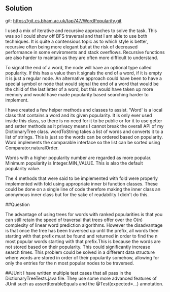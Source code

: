 ## Solution

git: https://git.cs.bham.ac.uk/tap747/WordPopularity.git

I used a mix of iterative and recursive approaches to solve the task. This was so I could show off BFS traversal and that I am able to use both techniques. It is quite a contensious topic as to which style is better, recursive often being more elegant but at the risk of decreased performance in some enviroments and stack overflows. Recursive functions are also harder to maintain as they are often more difficult to understand.

To signal the end of a word, the node will have an optional type called popularity. If this has a value then it signals the end of a word, if it is empty it is just a regular node. An alternative approach could have been to have a special symbol or node that would signal the end of a word that would be the child of the last letter of a word, but this would have taken up more memory and would have made popularity based searching harder to implement.

I have created a few helper methods and classes to assist. 'Word' is a local class that contains a word and its given popularity. It is only ever used inside this class, so there is no need for it to be public or for it to use getter and setter methods as it privacy means I cannot break the overall API of my DictionaryTree class.
wordToString takes a list of words and converts it to a list of strings. This is just so the words can be ordered based on popularity. Word implements the comparable interface so the list can be sorted using Comparator.naturalOrder.

Words with a higher popularity number are regarded as more popular. Minimum popularity is Integer.MIN_VALUE. This is also the default popularity value.

The 4 methods that were said to be implemented with fold were properly implemented with fold using appropriate inner bi function classes. These could be done on a single line of code therefore making the inner class an anonymous inner class but for the sake of readability I didn't do this.

##Question

The advantage of using trees for words with ranked popularities is that you can still retain the speed of traversal that trees offer over the O(n) complexity of linear word prediction algorithms.
However the disadvantage is that once the tree has been traversed up until the prefix, all words then starting with that prefix must be found and returned in order to find the n most popular words starting with that prefix.This is because the words are not stored based on their popularity. This could significantly increase search times. This problem could be solved in a different data structure where words are stored in order of their popularity somehow, allowing for only the entries for the n most popular nodes to be traversed.

##JUnit
I have written multiple test cases that all pass in the DictionaryTreeTests.java file. They use some more advanced features of JUnit such as assertIterableEquals and the @Test(expected=...) annotation.

